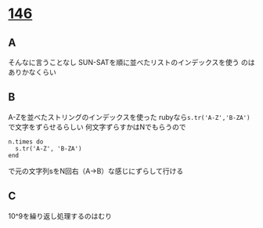 # [146](https://atcoder.jp/contests/abc146/)
## A
そんなに言うことなし
SUN-SATを順に並べたリストのインデックスを使う
のはありかなくらい

## B
A-Zを並べたストリングのインデックスを使った
rubyなら`s.tr('A-Z','B-ZA')`で文字をずらせるらしい
何文字ずらすかはNでもらうので
```
n.times do
  s.tr('A-Z', 'B-ZA')
end
```
で元の文字列sをN回右（A->B）な感じにずらして行ける

## C
10^9を繰り返し処理するのはむり

